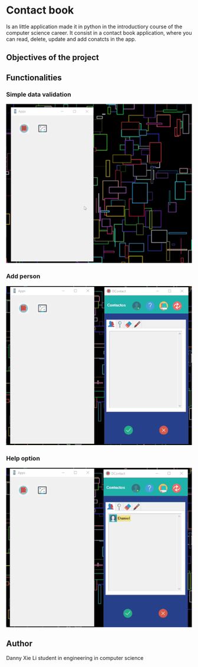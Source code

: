 # Contact book
Is an little application made it in python in the introductiory course of the computer science career. It consist in a contact book application, where you can read, delete, update and add conatcts in the app. 

## Objectives of the project

## Functionalities

### Simple data validation

![Validations](demo/options.gif)

### Add person

![Add person](demo/addPerson.gif)

### Help option

![Help](demo/help.gif)

## Author
Danny Xie Li student in engineering in computer science

